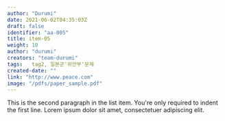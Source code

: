 ```yaml
---
author: "Durumi"
date: 2021-06-02T04:35:03Z
draft: false
identifier: "aa-005"
title: item-05
weight: 10
author: "durumi"
creators: "team-durumi"
tags:	tag2, 일본군'위안부'문제
created-date: ""
link: "http://www.peace.com"
image: "/pdfs/paper_sample.pdf"
---
```


This is the second paragraph in the list item. You're
only required to indent the first line. Lorem ipsum dolor
sit amet, consectetuer adipiscing elit.